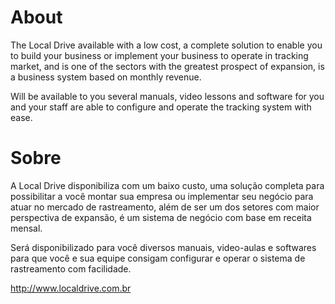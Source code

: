 # About

  The Local Drive available with a low cost, a complete solution to enable you to build your business or implement your business to operate in tracking market, and is one of the sectors with the greatest prospect of expansion, is a business system based on monthly revenue.


  Will be available to you several manuals, video lessons and software for you and your staff are able to configure and operate the tracking system with ease.



# Sobre

  A Local Drive disponibiliza com um baixo custo, uma solução completa para possibilitar a você montar sua empresa ou implementar seu negócio para atuar no mercado de rastreamento, além de ser um dos setores com maior perspectiva de expansão, é um sistema de negócio com base em receita mensal. 

  Será disponibilizado para você diversos manuais, video-aulas e softwares para que você e sua equipe consigam configurar e operar o sistema de rastreamento com facilidade. 
  
  http://www.localdrive.com.br
